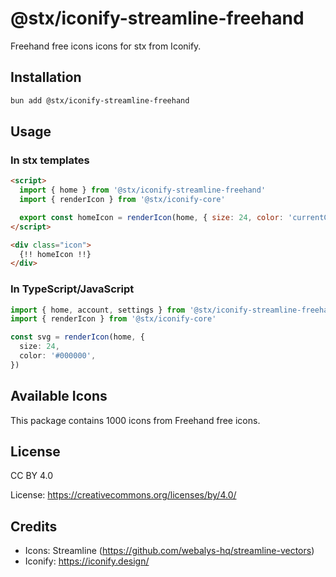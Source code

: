 # @stx/iconify-streamline-freehand

Freehand free icons icons for stx from Iconify.

## Installation

```bash
bun add @stx/iconify-streamline-freehand
```

## Usage

### In stx templates

```html
<script>
  import { home } from '@stx/iconify-streamline-freehand'
  import { renderIcon } from '@stx/iconify-core'

  export const homeIcon = renderIcon(home, { size: 24, color: 'currentColor' })
</script>

<div class="icon">
  {!! homeIcon !!}
</div>
```

### In TypeScript/JavaScript

```typescript
import { home, account, settings } from '@stx/iconify-streamline-freehand'
import { renderIcon } from '@stx/iconify-core'

const svg = renderIcon(home, {
  size: 24,
  color: '#000000',
})
```

## Available Icons

This package contains 1000 icons from Freehand free icons.

## License

CC BY 4.0

License: https://creativecommons.org/licenses/by/4.0/

## Credits

- Icons: Streamline (https://github.com/webalys-hq/streamline-vectors)
- Iconify: https://iconify.design/
